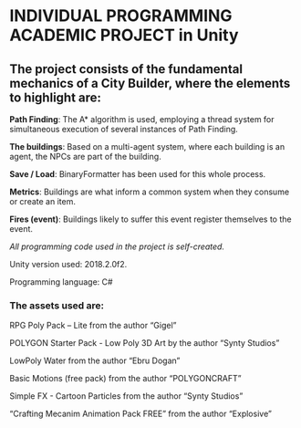 # INDIVIDUAL PROGRAMMING ACADEMIC PROJECT in Unity

## The project consists of the fundamental mechanics of a City Builder, where the elements to highlight are:

**Path Finding**: The A* algorithm is used, employing a thread system for simultaneous execution of several instances of Path Finding.

**The buildings**: Based on a multi-agent system, where each building is an agent, the NPCs are part of the building.

**Save / Load**: BinaryFormatter has been used for this whole process.

**Metrics**: Buildings are what inform a common system when they consume or create an item.

**Fires (event)**: Buildings likely to suffer this event register themselves to the event.

*All programming code used in the project is self-created.*

Unity version used: 2018.2.0f2. 

Programming language: C#



### The assets used are:

RPG Poly Pack – Lite from the author “Gigel”

POLYGON Starter Pack - Low Poly 3D Art by the author “Synty Studios”

LowPoly Water from the author “Ebru Dogan”

Basic Motions (free pack) from the author “POLYGONCRAFT”

Simple FX - Cartoon Particles from the author “Synty Studios”

“Crafting Mecanim Animation Pack FREE” from the author “Explosive”

